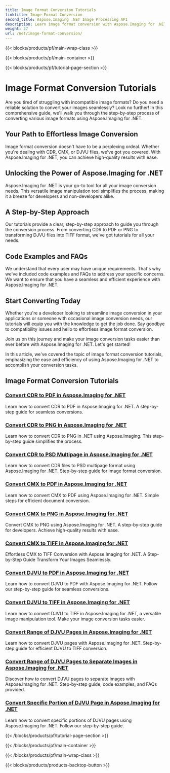 ```yaml
---
title: Image Format Conversion Tutorials
linktitle: Image Format Conversion
second_title: Aspose.Imaging .NET Image Processing API
description: Learn image format conversion with Aspose.Imaging for .NET. Convert CDR, CMX, DJVU, and more seamlessly. Expert guides for flawless results
weight: 27
url: /net/image-format-conversion/
---
```


{{< blocks/products/pf/main-wrap-class >}}

{{< blocks/products/pf/main-container >}}

{{< blocks/products/pf/tutorial-page-section >}}

# Image Format Conversion Tutorials


Are you tired of struggling with incompatible image formats? Do you need a reliable solution to convert your images seamlessly? Look no further! In this comprehensive guide, we'll walk you through the step-by-step process of converting various image formats using Aspose.Imaging for .NET.

## Your Path to Effortless Image Conversion

Image format conversion doesn't have to be a perplexing ordeal. Whether you're dealing with CDR, CMX, or DJVU files, we've got you covered. With Aspose.Imaging for .NET, you can achieve high-quality results with ease.

## Unlocking the Power of Aspose.Imaging for .NET

Aspose.Imaging for .NET is your go-to tool for all your image conversion needs. This versatile image manipulation tool simplifies the process, making it a breeze for developers and non-developers alike.

## A Step-by-Step Approach

Our tutorials provide a clear, step-by-step approach to guide you through the conversion process. From converting CDR to PDF or PNG to transforming DJVU files into TIFF format, we've got tutorials for all your needs.

## Code Examples and FAQs

We understand that every user may have unique requirements. That's why we've included code examples and FAQs to address your specific concerns. We want to ensure that you have a seamless and efficient experience with Aspose.Imaging for .NET.

## Start Converting Today

Whether you're a developer looking to streamline image conversion in your applications or someone with occasional image conversion needs, our tutorials will equip you with the knowledge to get the job done. Say goodbye to compatibility issues and hello to effortless image format conversion.

Join us on this journey and make your image conversion tasks easier than ever before with Aspose.Imaging for .NET. Let's get started!

In this article, we've covered the topic of image format conversion tutorials, emphasizing the ease and efficiency of using Aspose.Imaging for .NET to accomplish your conversion tasks.

## Image Format Conversion Tutorials
### [Convert CDR to PDF in Aspose.Imaging for .NET](./convert-cdr-to-pdf/)
Learn how to convert CDR to PDF in Aspose.Imaging for .NET. A step-by-step guide for seamless conversions.
### [Convert CDR to PNG in Aspose.Imaging for .NET](./convert-cdr-to-png/)
Learn how to convert CDR to PNG in .NET using Aspose.Imaging. This step-by-step guide simplifies the process.
### [Convert CDR to PSD Multipage in Aspose.Imaging for .NET](./convert-cdr-to-psd-multipage/)
Learn how to convert CDR files to PSD multipage format using Aspose.Imaging for .NET. Step-by-step guide for image format conversion.
### [Convert CMX to PDF in Aspose.Imaging for .NET](./convert-cmx-to-pdf/)
Learn how to convert CMX to PDF using Aspose.Imaging for .NET. Simple steps for efficient document conversion.
### [Convert CMX to PNG in Aspose.Imaging for .NET](./convert-cmx-to-png/)
Convert CMX to PNG using Aspose.Imaging for .NET. A step-by-step guide for developers. Achieve high-quality results with ease.
### [Convert CMX to TIFF in Aspose.Imaging for .NET](./convert-cmx-to-tiff/)
Effortless CMX to TIFF Conversion with Aspose.Imaging for .NET. A Step-by-Step Guide Transform Your Images Seamlessly.
### [Convert DJVU to PDF in Aspose.Imaging for .NET](./convert-djvu-to-pdf/)
Learn how to convert DJVU to PDF with Aspose.Imaging for .NET. Follow our step-by-step guide for seamless conversions.
### [Convert DJVU to TIFF in Aspose.Imaging for .NET](./convert-djvu-to-tiff/)
Learn how to convert DJVU to TIFF in Aspose.Imaging for .NET, a versatile image manipulation tool. Make your image conversion tasks easier.
### [Convert Range of DJVU Pages in Aspose.Imaging for .NET](./convert-range-of-djvu-pages/)
Learn how to convert DJVU pages with Aspose.Imaging for .NET. Step-by-step guide for efficient DJVU to TIFF conversion.
### [Convert Range of DJVU Pages to Separate Images in Aspose.Imaging for .NET](./convert-range-of-djvu-pages-to-separate-images/)
Discover how to convert DJVU pages to separate images with Aspose.Imaging for .NET. Step-by-step guide, code examples, and FAQs provided.
### [Convert Specific Portion of DJVU Page in Aspose.Imaging for .NET](./convert-specific-portion-of-djvu-page/)
Learn how to convert specific portions of DJVU pages using Aspose.Imaging for .NET. Follow our step-by-step guide.

{{< /blocks/products/pf/tutorial-page-section >}}

{{< /blocks/products/pf/main-container >}}

{{< /blocks/products/pf/main-wrap-class >}}

{{< blocks/products/products-backtop-button >}}
